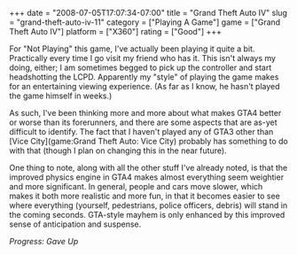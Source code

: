 +++
date = "2008-07-05T17:07:34-07:00"
title = "Grand Theft Auto IV"
slug = "grand-theft-auto-iv-11"
category = ["Playing A Game"]
game = ["Grand Theft Auto IV"]
platform = ["X360"]
rating = ["Good"]
+++

For "Not Playing" this game, I've actually been playing it quite a bit.  Practically every time I go visit my friend who has it.  This isn't always my doing, either; I am sometimes begged to pick up the controller and start headshotting the LCPD.  Apparently my "style" of playing the game makes for an entertaining viewing experience.  (As far as I know, he hasn't played the game himself in weeks.)

As such, I've been thinking more and more about what makes GTA4 better or worse than its forerunners, and there are some aspects that are as-yet difficult to identify.  The fact that I haven't played any of GTA3 other than [Vice City](game:Grand Theft Auto: Vice City) probably has something to do with that (though I plan on changing this in the near future).

One thing to note, along with all the other stuff I've already noted, is that the improved physics engine in GTA4 makes almost everything seem weightier and more significant.  In general, people and cars move slower, which makes it both more realistic and more fun, in that it becomes easier to see where everything (yourself, pedestrians, police officers, debris) will stand in the coming seconds.  GTA-style mayhem is only enhanced by this improved sense of anticipation and suspense.

<i>Progress: Gave Up</i>
